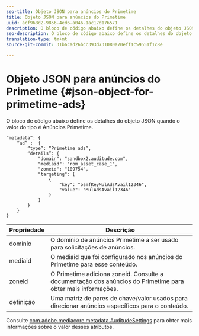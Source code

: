 ```yaml
---
seo-title: Objeto JSON para anúncios do Primetime
title: Objeto JSON para anúncios do Primetime
uuid: acf968d2-9856-4ed6-a046-1ac17d176571
description: O bloco de código abaixo define os detalhes do objeto JSON quando o valor do tipo é Anúncios Primetime.
seo-description: O bloco de código abaixo define os detalhes do objeto JSON quando o valor do tipo é Anúncios Primetime.
translation-type: tm+mt
source-git-commit: 31b6cad26bcc393d731080a70eff1c59551f1c8e

---
```



# Objeto JSON para anúncios do Primetime {#json-object-for-primetime-ads}

O bloco de código abaixo define os detalhes do objeto JSON quando o valor do tipo é Anúncios Primetime.

```
“metadata”: {
    “ad” :  {
        “type”: “Primetime ads”,
        “details”: {
            "domain": "sandbox2.auditude.com",
            "mediaid": "rom_asset_case_1",
            "zoneid": "109754",
            "targeting": [
                {
                    "key": "osmfKeyMulAdsAvail12346",
                    "value": "MulAdsAvail12346"
                }
            ]
        }
    }
}
```

| Propriedade | Descrição |
|---|---|
| domínio | O domínio de anúncios Primetime a ser usado para solicitações de anúncios. |
| mediaid | O mediaid que foi configurado nos anúncios do Primetime para esse conteúdo. |
| zoneid | O Primetime adiciona zoneid. Consulte a documentação dos anúncios do Primetime para obter mais informações. |
| definição | Uma matriz de pares de chave/valor usados para direcionar anúncios específicos para o conteúdo. |

Consulte [com.adobe.mediacore.metadata.AuditudeSettings](https://help.adobe.com/en_US/primetime/api/psdk/javadoc/com/adobe/mediacore/metadata/AuditudeSettings.html) para obter mais informações sobre o valor desses atributos.